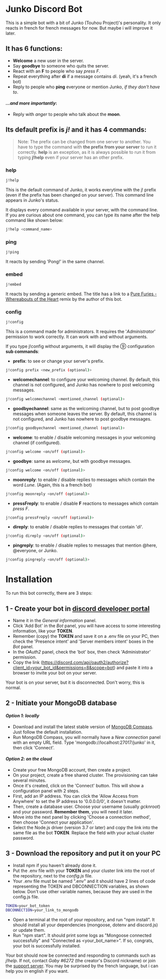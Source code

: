 # Junko Discord Bot

This is a simple bot with a bit of Junko (Touhou Project)'s personality. It only reacts in french for french messages for now. But maybe i will improve it later.

## It has 6 functions:

- **Welcome** a new user in the server.
- Say **goodbye** to someone who quits the server.
- React with an **F** to people who say _press F_.
- Repeat everything after **di** if a message contains _di_. (yeah, it's a french bot)
- Reply to people who **ping** everyone or mention Junko, _if they don't have to_.

#### _...and more importantly_: 

- Reply with _anger_ to people who talk about the **moon**.

## Its default prefix is _j!_ and it has 4 commands:

> Note: The prefix can be changed from one server to another. You have to type the command with **the prefix from your server** to run it correctly. 
> **help** is an exception, as it is always possible to run it from typing **j!help** even if your server has an other prefix.

### help
```sh
j!help
```
This is the default command of Junko, it works everytime with the j! prefix (even if the prefix has been changed on your server). This command line appears in Junko's status.

It displays every command available in your server, with the command line. If you are curious about one command, you can type its name after the help command like shown below:
```sh
j!help <command_name>
```


### ping
```sh
j!ping
```
It reacts by sending 'Pong!' in the same channel.

### embed
```sh
j!embed
```
It reacts by sending a generic embed. The title has a link to a [Pure Furies - Whereabouts of the Heart](https://www.youtube.com/watch?v=_dakr4zPgPg) remix by the author of this bot.

### config
```sh
j!config
```
This is a command made for administrators. It requires the '_Administrator_' permission to work correctly.
It can work with and without arguments.

If you type j!config without arguments, it will display the ⑨ configuration **sub commands**:
- **prefix**: to see or change your server's prefix.
```sh
j!config prefix <new_prefix (optional)>
```

- **welcomechannel**: to configure your welcoming channel. By default, this channel is not configured, and Junko has nowhere to post welcoming messages.
```sh
j!config welcomechannel <mentioned_channel (optional)>
```

- **goodbyechannel**: same as the welcoming channel, but to post goodbye messages when someone leaves the server. By default, this channel is not configured, and Junko has nowhere to post goodbye messages.
```sh
j!config goodbyechannel <mentioned_channel (optional)>
```

- **welcome**: to enable / disable welcoming messages in your welcoming channel (if configured).
```sh
j!config welcome <on/off (optional)>
```

- **goodbye**: same as _welcome_, but with goodbye messages.
```sh
j!config welcome <on/off (optional)>
```

- **moonreply**: to enable / disable replies to messages which contain the word _Lune_. (Again, this is a french bot)
```sh
j!config moonreply <on/off (optional)>
```

- **pressFreply**: to enable / disable **F** reactions to messages which contain _press F_.
```sh
j!config pressFreply <on/off (optional)>
```

- **direply**: to enable / disable replies to messages that contain '_di_'.
```sh
j!config direply <on/off (optional)>
```

- **pingreply**: to enable / disable replies to messages that mention @here, @everyone, or Junko.
```sh
j!config pingreply <on/off (optional)>
```

# Installation

To run this bot correctly, there are 3 steps:

## 1 - Create your bot in [discord developer portal](https://discord.com/developers/applications)

- Name it in the _General information_ panel.
- Click 'Add Bot' in the _Bot_ panel, you will have access to some interesting information, like your **TOKEN**.
- Remember (copy) the **TOKEN** and save it on a .env file on your PC, then check the 'Presence intent' and 'Server members intent' boxes in the _Bot_ panel.
- In the _OAuth2_ panel, check the 'bot' box, then check 'Administrator' permission. 
- Copy the link (https://discord.com/api/oauth2/authorize?client_id=your_bot_id&permissions=8&scope=bot) and paste it into a browser to invite your bot on your server.

Your bot is on your server, but it is disconnected. Don't worry, this is normal.

## 2 - Initiate your MongoDB database

#### _Option 1: locally_

- Download and install the latest stable version of [MongoDB Compass](https://www.mongodb.com/try/download/compass). Just follow the default installation.
- Run MongoDB Compass, you will normally have a _New connection_ panel with an empty URL field. Type 'mongodb://localhost:27017/junko' in it, then click 'Connect'.

#### _Option 2: on the cloud_

- Create your free MongoDB account, then create a project. 
- On your project, create a free shared cluster. The provisioning can take several minutes.
- Once it's created, click on the 'Connect' button. This will show a configuration panel with 2 steps.
- First, add an IP address. You can click the 'Allow Access from Anywhere' to set the IP address to '0.0.0.0/0', it doesn't matter.
- Then, create a database user. Choose your username (usually _gcknroot_) and your password. **Remember them**, you will need it later.
- Move into the next panel by clicking 'Choose a connection method', then choose 'Connect your application'.
- Select the Node.js driver (version 3.7 or later) and copy the link into the same file as the bot **TOKEN**. Replace the <password> field with your actual cluster password.
  
## 3 - Download the repository and put it on your PC
  
- Install npm if you haven't already done it.  
- Put the .env file with your **TOKEN** and your cluster link into the root of the repository, next to the _config.js_ file.
- Your .env file must be named ".env" and it should have 2 lines of code representing the TOKEN and DBCONNECTION variables, as shown below. Don't use other variable names, because they are used in the config.js file.
```sh
TOKEN=your_bot_token
DBCONNECTION=your_link_to_mongodb
```
- Open a terminal at the root of your repository, and run "npm install". It should install all your dependencies (mongoose, dotenv and discord.js) or update them.
- Run "npm start". It should print some logs as "Mongoose connected successfully" and "Connected as <your_bot_name>". If so, congrats, your bot is successfully installed.
  
  
Your bot should now be connected and responding to commands such as _j!help_. If not, contact _Gaby #6272_ (the creator's Discord nickname) or join the [support server](https://discord.gg/sYsyfvDT3u). You may be surprised by the french language, but i can help you in english if you want.
